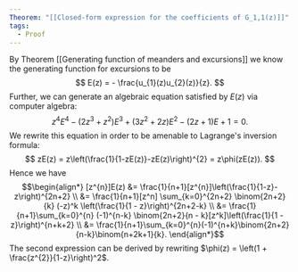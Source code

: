 ```yaml
---
Theorem: "[[Closed-form expression for the coefficients of G_1,1(z)]]"
tags:
  - Proof
---
```


By Theorem [[Generating function of meanders and excursions]] we know the generating function for excursions to be 
$$
E(z) = - \frac{u_{1}(z)u_{2}(z)}{z}.
$$
Further, we can generate an algebraic equation satisfied by $E(z)$ via computer algebra:
$$
z^{4}E^{4} - (2z^{3}+z^{2})E^{3} + (3z^{2}+2z)E^{2} - (2z+1)E + 1 = 0.
$$
We rewrite this equation in order to be amenable to Lagrange's inversion formula:
$$
zE(z) = z\left(\frac{1}{1-zE(z)}-zE(z)\right)^{2} = z\phi(zE(z)).
$$
Hence we have
$$\begin{align*}
[z^{n}]E(z) &= \frac{1}{n+1}[z^{n}]\left(\frac{1}{1-z}-z\right)^{2n+2} \\
&= \frac{1}{n+1}[z^n] \sum_{k=0}^{2n+2} \binom{2n+2}{k} (-z)^k \left(\frac{1}{1 - z}\right)^{2n+2-k} \\
&= \frac{1}{n+1}\sum_{k=0}^{n} (-1)^{n-k}  \binom{2n+2}{n - k}[z^k]\left(\frac{1}{1 - z}\right)^{n+k+2} \\
&= \frac{1}{n+1}\sum_{k=0}^{n}(-1)^{n+k}\binom{2n+2}{n-k}\binom{n+2k+1}{k}.
\end{align*}$$
The second expression can be derived by rewriting $\phi(z) = \left(1 + \frac{z^{2}}{1-z}\right)^2$.

